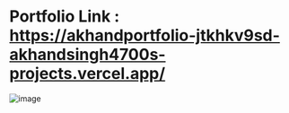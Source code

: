 # Portfolio Link :  https://akhandportfolio-jtkhkv9sd-akhandsingh4700s-projects.vercel.app/

![image](https://github.com/user-attachments/assets/45be2cc5-df35-4ae8-a592-e1bfe1762943)
